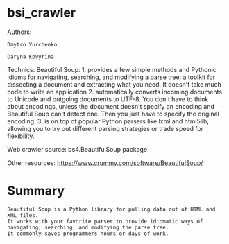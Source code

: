 # bsi_crawler

Authors:

    Dmytro Yurchenko

    Daryna Kovyrina

Technics:
    Beautiful Soup:
    1. provides a few simple methods and Pythonic idioms for navigating, searching, and modifying a parse tree: a toolkit for dissecting a document and extracting what you need. It doesn't take much code to write an application
    2. automatically converts incoming documents to Unicode and outgoing documents to UTF-8. You don't have to think about encodings, unless the document doesn't specify an encoding and Beautiful Soup can't detect one. Then you just have to specify the original encoding.
    3. is on top of popular Python parsers like lxml and html5lib, allowing you to try out different parsing strategies or trade speed for flexibility.

Web crawler source:
    bs4.BeautifulSoup package

Other resources:
    https://www.crummy.com/software/BeautifulSoup/

# Summary
    Beautiful Soup is a Python library for pulling data out of HTML and XML files. 
    It works with your favorite parser to provide idiomatic ways of navigating, searching, and modifying the parse tree. 
    It commonly saves programmers hours or days of work.